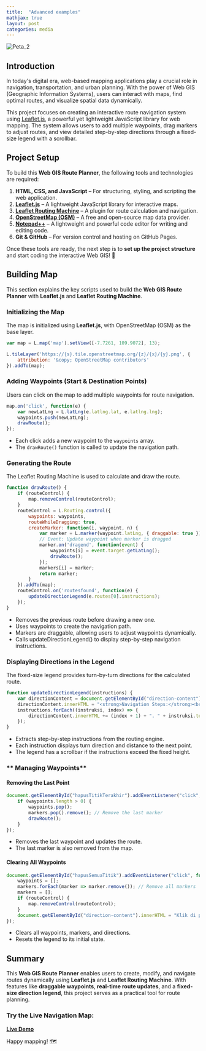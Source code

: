 ```yaml
---
title:  "Advanced examples"
mathjax: true
layout: post
categories: media
---
```


![Peta_2](https://github.com/user-attachments/assets/d5644ae2-e76d-4fff-b83e-82d79c089d30)


## Introduction

In today's digital era, web-based mapping applications play a crucial role in navigation, transportation, and urban planning. With the power of Web GIS (Geographic Information Systems), users can interact with maps, find optimal routes, and visualize spatial data dynamically.

This project focuses on creating an interactive route navigation system using [Leaflet.js](https://leafletjs.com/), a powerful yet lightweight JavaScript library for web mapping. The system allows users to add multiple waypoints, drag markers to adjust routes, and view detailed step-by-step directions through a fixed-size legend with a scrollbar.

## Project Setup

To build this **Web GIS Route Planner**, the following tools and technologies are required:  

1. **HTML, CSS, and JavaScript** – For structuring, styling, and scripting the web application.  
2. **[Leaflet.js](https://leafletjs.com/)** – A lightweight JavaScript library for interactive maps.  
3. **[Leaflet Routing Machine](https://www.liedman.net/leaflet-routing-machine/)** – A plugin for route calculation and navigation.  
4. **[OpenStreetMap (OSM)](https://www.openstreetmap.org/)** – A free and open-source map data provider.  
5. **[Notepad++](https://notepad-plus-plus.org/)** – A lightweight and powerful code editor for writing and editing code.  
7. **Git & GitHub** – For version control and hosting on GitHub Pages.  

Once these tools are ready, the next step is to **set up the project structure** and start coding the interactive Web GIS! 🚀  

## Building Map

This section explains the key scripts used to build the **Web GIS Route Planner** with **Leaflet.js** and **Leaflet Routing Machine**.  

### Initializing the Map  
The map is initialized using **Leaflet.js**, with OpenStreetMap (OSM) as the base layer.  

```js
var map = L.map('map').setView([-7.7261, 109.9072], 13);

L.tileLayer('https://{s}.tile.openstreetmap.org/{z}/{x}/{y}.png', {
    attribution: '&copy; OpenStreetMap contributors'
}).addTo(map);
```
### **Adding Waypoints (Start & Destination Points)** 
Users can click on the map to add multiple waypoints for route navigation.
```js
map.on('click', function(e) {
    var newLatLng = L.latLng(e.latlng.lat, e.latlng.lng);
    waypoints.push(newLatLng);
    drawRoute();
});
```
* Each click adds a new waypoint to the `waypoints` array.
* The `drawRoute()` function is called to update the navigation path.

### **Generating the Route** 
The Leaflet Routing Machine is used to calculate and draw the route.
```js
function drawRoute() {
    if (routeControl) {
        map.removeControl(routeControl);
    }
    routeControl = L.Routing.control({
        waypoints: waypoints,
        routeWhileDragging: true,
        createMarker: function(i, waypoint, n) {
            var marker = L.marker(waypoint.latLng, { draggable: true });
            // Event: Update waypoint when marker is dragged
            marker.on('dragend', function(event) {
                waypoints[i] = event.target.getLatLng();
                drawRoute();
            });
            markers[i] = marker;
            return marker;
        }
    }).addTo(map);
    routeControl.on('routesfound', function(e) {
        updateDirectionLegend(e.routes[0].instructions);
    });
}
```
* Removes the previous route before drawing a new one.
* Uses waypoints to create the navigation path.
* Markers are draggable, allowing users to adjust waypoints dynamically.
* Calls updateDirectionLegend() to display step-by-step navigation instructions.

### **Displaying Directions in the Legend** 
The fixed-size legend provides turn-by-turn directions for the calculated route.
```js
function updateDirectionLegend(instructions) {
    var directionContent = document.getElementById("direction-content");
    directionContent.innerHTML = "<strong>Navigation Steps:</strong><br><br>";
    instructions.forEach((instruksi, index) => {
        directionContent.innerHTML += (index + 1) + ". " + instruksi.text + " (" + instruksi.distance.toFixed(0) + " m)<br>";
    });
}
```
* Extracts step-by-step instructions from the routing engine.
* Each instruction displays turn direction and distance to the next point.
* The legend has a scrollbar if the instructions exceed the fixed height.

### ** Managing Waypoints** 

#### Removing the Last Point
```js
document.getElementById("hapusTitikTerakhir").addEventListener("click", function() {
    if (waypoints.length > 0) {
        waypoints.pop();
        markers.pop().remove(); // Remove the last marker
        drawRoute();
    }
});
```
* Removes the last waypoint and updates the route.
* The last marker is also removed from the map.

#### Clearing All Waypoints
```js
document.getElementById("hapusSemuaTitik").addEventListener("click", function() {
    waypoints = [];
    markers.forEach(marker => marker.remove()); // Remove all markers
    markers = [];
    if (routeControl) {
        map.removeControl(routeControl);
    }
    document.getElementById("direction-content").innerHTML = "Klik di peta untuk menambahkan titik rute.";
});
```
* Clears all waypoints, markers, and directions.
* Resets the legend to its initial state.

## Summary
This **Web GIS Route Planner** enables users to create, modify, and navigate routes dynamically using **Leaflet.js** and **Leaflet Routing Machine**. With features like **draggable waypoints**, **real-time route updates**, and a **fixed-size direction legend**, this project serves as a practical tool for route planning.  

### **Try the Live Navigation Map:**  
**[Live Demo](https://ridhosflhq.github.io/Peta_2/)**  

Happy mapping! 🗺️ 
